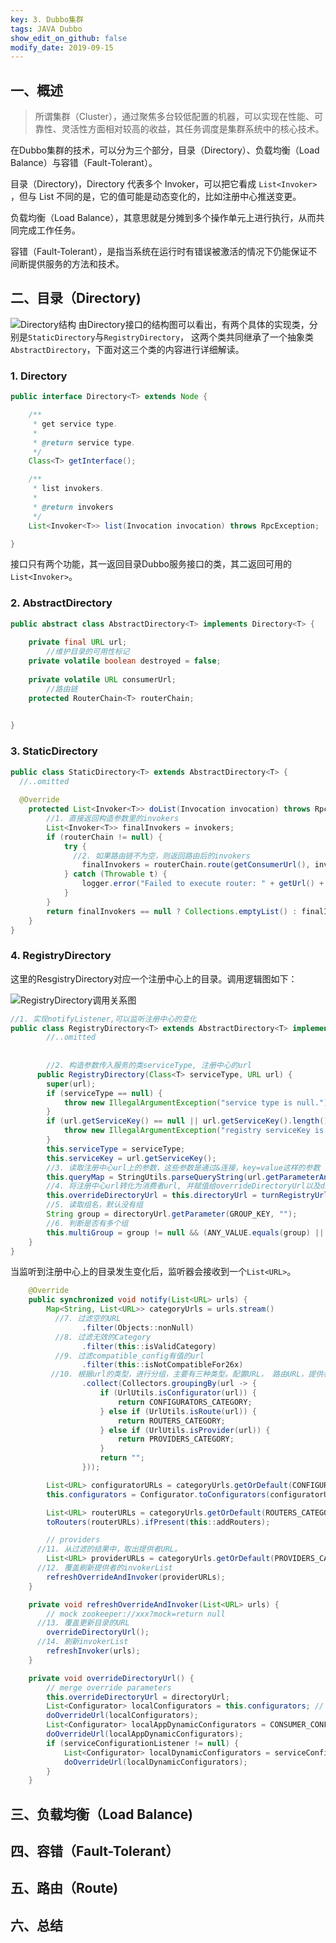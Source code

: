 ```yaml
---
key: 3. Dubbo集群
tags: JAVA Dubbo
show_edit_on_github: false
modify_date: 2019-09-15
---
```


## 一、概述

> 所谓集群（Cluster），通过聚焦多台较低配置的机器，可以实现在性能、可靠性、灵活性方面相对较高的收益，其任务调度是集群系统中的核心技术。

在Dubbo集群的技术，可以分为三个部分，目录（Directory）、负载均衡（Load Balance）与容错（Fault-Tolerant）。

目录（Directory)，Directory 代表多个 Invoker，可以把它看成 `List<Invoker> `，但与 List 不同的是，它的值可能是动态变化的，比如注册中心推送变更。

负载均衡（Load Balance），其意思就是分摊到多个操作单元上进行执行，从而共同完成工作任务。

容错（Fault-Tolerant），是指当系统在运行时有错误被激活的情况下仍能保证不间断提供服务的方法和技术。

## 二、目录（Directory)

![Directory结构](/assets/images/Directory结构.png)
由Directory接口的结构图可以看出，有两个具体的实现类，分别是`StaticDirectory`与`RegistryDirectory`， 这两个类共同继承了一个抽象类`AbstractDirectory`，下面对这三个类的内容进行详细解读。

### 1. Directory

```java
public interface Directory<T> extends Node {

    /**
     * get service type.
     *
     * @return service type.
     */
    Class<T> getInterface();

    /**
     * list invokers.
     *
     * @return invokers
     */
    List<Invoker<T>> list(Invocation invocation) throws RpcException;

}
```

接口只有两个功能，其一返回目录Dubbo服务接口的类，其二返回可用的`List<Invoker>`。

### 2. AbstractDirectory

```java
public abstract class AbstractDirectory<T> implements Directory<T> {
    
  	private final URL url;
		//维护目录的可用性标记
    private volatile boolean destroyed = false;
		
    private volatile URL consumerUrl;
		//路由链
    protected RouterChain<T> routerChain;

  
}
```

### 3. StaticDirectory

```java
public class StaticDirectory<T> extends AbstractDirectory<T> {
  //..omitted
  
  @Override
    protected List<Invoker<T>> doList(Invocation invocation) throws RpcException {
      	//1. 直接返回构造参数里的invokers
        List<Invoker<T>> finalInvokers = invokers;
        if (routerChain != null) {
            try {
              //2. 如果路由链不为空，则返回路由后的invokers
                finalInvokers = routerChain.route(getConsumerUrl(), invocation);
            } catch (Throwable t) {
                logger.error("Failed to execute router: " + getUrl() + ", cause: " + t.getMessage(), t);
            }
        }
        return finalInvokers == null ? Collections.emptyList() : finalInvokers;
    }
}
```



### 4. RegistryDirectory

这里的ResgistryDirectory对应一个注册中心上的目录。调用逻辑图如下：

![RegistryDirectory调用关系图](/assets/images/RegistryDirectory调用关系图.png)

```java
//1. 实现notifyListener,可以监听注册中心的变化
public class RegistryDirectory<T> extends AbstractDirectory<T> implements NotifyListener {
  		//..omitted
  
  
  		//2. 构造参数传入服务的类serviceType, 注册中心的url
      public RegistryDirectory(Class<T> serviceType, URL url) {
        super(url);
        if (serviceType == null) {
            throw new IllegalArgumentException("service type is null.");
        }
        if (url.getServiceKey() == null || url.getServiceKey().length() == 0) {
            throw new IllegalArgumentException("registry serviceKey is null.");
        }
        this.serviceType = serviceType;
        this.serviceKey = url.getServiceKey();
        //3. 读取注册中心url上的参数，这些参数是通过&连接，key=value这样的参数
        this.queryMap = StringUtils.parseQueryString(url.getParameterAndDecoded(REFER_KEY));
        //4. 将注册中心url转化为消费者url, 并赋值给overrideDirectoryUrl以及directoryUrl
        this.overrideDirectoryUrl = this.directoryUrl = turnRegistryUrlToConsumerUrl(url);
        //5. 读取组名，默认没有组
        String group = directoryUrl.getParameter(GROUP_KEY, "");
        //6. 判断是否有多个组
        this.multiGroup = group != null && (ANY_VALUE.equals(group) || group.contains(","));
    }
}
```



当监听到注册中心上的目录发生变化后，监听器会接收到一个`List<URL>`。

```java
    @Override
    public synchronized void notify(List<URL> urls) {
        Map<String, List<URL>> categoryUrls = urls.stream()
          //7. 过滤空的URL
                .filter(Objects::nonNull)
          //8. 过滤无效的Category
                .filter(this::isValidCategory)
          //9. 过滤compatible_config有值的url
                .filter(this::isNotCompatibleFor26x)
         //10. 根据url的类型，进行分组，主要有三种类型。配置URL， 路由URL，提供者URL
                .collect(Collectors.groupingBy(url -> {
                    if (UrlUtils.isConfigurator(url)) {
                        return CONFIGURATORS_CATEGORY;
                    } else if (UrlUtils.isRoute(url)) {
                        return ROUTERS_CATEGORY;
                    } else if (UrlUtils.isProvider(url)) {
                        return PROVIDERS_CATEGORY;
                    }
                    return "";
                }));

        List<URL> configuratorURLs = categoryUrls.getOrDefault(CONFIGURATORS_CATEGORY, Collections.emptyList());
        this.configurators = Configurator.toConfigurators(configuratorURLs).orElse(this.configurators);

        List<URL> routerURLs = categoryUrls.getOrDefault(ROUTERS_CATEGORY, Collections.emptyList());
        toRouters(routerURLs).ifPresent(this::addRouters);

        // providers
      //11. 从过滤的结果中，取出提供者URL。
        List<URL> providerURLs = categoryUrls.getOrDefault(PROVIDERS_CATEGORY, Collections.emptyList());
      //12. 覆盖刷新提供者的invokerList
        refreshOverrideAndInvoker(providerURLs);
    }

```



```java
    private void refreshOverrideAndInvoker(List<URL> urls) {
        // mock zookeeper://xxx?mock=return null
      //13. 覆盖更新目录的URL
        overrideDirectoryUrl();
      //14. 刷新invokerList
        refreshInvoker(urls);
    }

```



```java
    private void overrideDirectoryUrl() {
        // merge override parameters
        this.overrideDirectoryUrl = directoryUrl;
        List<Configurator> localConfigurators = this.configurators; // local reference
        doOverrideUrl(localConfigurators);
        List<Configurator> localAppDynamicConfigurators = CONSUMER_CONFIGURATION_LISTENER.getConfigurators(); // local reference
        doOverrideUrl(localAppDynamicConfigurators);
        if (serviceConfigurationListener != null) {
            List<Configurator> localDynamicConfigurators = serviceConfigurationListener.getConfigurators(); // local reference
            doOverrideUrl(localDynamicConfigurators);
        }
    }


```




## 三、负载均衡（Load Balance)

## 四、容错（Fault-Tolerant）

## 五、路由（Route)

## 六、总结



